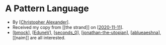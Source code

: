 # A Pattern Language

- By [[Christopher Alexander]].
- Received my copy from [[the strand]] on [[2020-11-11]].
- [[bmock]], [[EduneV]], [[seconds_0]], [[jonathan-the-utopian]], [[ablueaeshna]], [[naim]] are all interested.

[//begin]: # "Autogenerated link references for markdown compatibility"
[Christopher Alexander]: christopher-alexander "Christopher Alexander"
[2020-11-11]: journal/2020-11-11 "2020-11-11"
[bmock]: bmock "Bmock"
[EduneV]: edunev "EduneV"
[seconds_0]: seconds_0 "Seconds_0"
[jonathan-the-utopian]: jonathan-the-utopian "Jonathan the Utopian"
[ablueaeshna]: ablueaeshna "Ablueaeshna"
[//end]: # "Autogenerated link references"